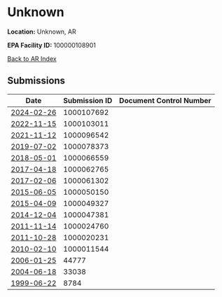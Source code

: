 # Unknown

**Location:** Unknown, AR

**EPA Facility ID:** 100000108901

[Back to AR Index](../../index.md)

## Submissions

| Date | Submission ID | Document Control Number |
|------|--------------|-------------------------|
| [2024-02-26](submissions/1000107692.md) | 1000107692 |  |
| [2022-11-15](submissions/1000103011.md) | 1000103011 |  |
| [2021-11-12](submissions/1000096542.md) | 1000096542 |  |
| [2019-07-02](submissions/1000078373.md) | 1000078373 |  |
| [2018-05-01](submissions/1000066559.md) | 1000066559 |  |
| [2017-04-18](submissions/1000062765.md) | 1000062765 |  |
| [2017-02-06](submissions/1000061302.md) | 1000061302 |  |
| [2015-06-05](submissions/1000050150.md) | 1000050150 |  |
| [2015-04-09](submissions/1000049327.md) | 1000049327 |  |
| [2014-12-04](submissions/1000047381.md) | 1000047381 |  |
| [2011-11-14](submissions/1000024760.md) | 1000024760 |  |
| [2011-10-28](submissions/1000020231.md) | 1000020231 |  |
| [2010-02-10](submissions/1000011544.md) | 1000011544 |  |
| [2006-01-25](submissions/44777.md) | 44777 |  |
| [2004-06-18](submissions/33038.md) | 33038 |  |
| [1999-06-22](submissions/8784.md) | 8784 |  |
